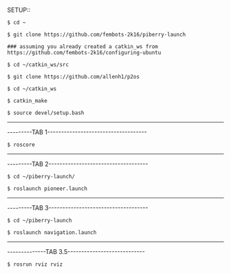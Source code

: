 SETUP::

    $ cd ~

    $ git clone https://github.com/fembots-2k16/piberry-launch
    
    ### assuming you already created a catkin_ws from https://github.com/fembots-2k16/configuring-ubuntu
    
    $ cd ~/catkin_ws/src
    
    $ git clone https://github.com/allenh1/p2os
    
    $ cd ~/catkin_ws
    
    $ catkin_make
    
    $ source devel/setup.bash



-------------------------------------------------
---------TAB 1------------------------------------

    $ roscore

--------------------------------------------------
---------TAB 2------------------------------------

    $ cd ~/piberry-launch/

    $ roslaunch pioneer.launch

--------------------------------------------------
---------TAB 3------------------------------------

    $ cd ~/piberry-launch

    $ roslaunch navigation.launch

-------------------------------------------------
--------------TAB 3.5----------------------------

    $ rosrun rviz rviz


